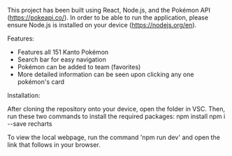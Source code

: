 This project has been built using React, Node.js, and the Pokémon API (https://pokeapi.co/).
In order to be able to run the application, please ensure Node.js is installed on your device (https://nodejs.org/en).

Features:

- Features all 151 Kanto Pokémon
- Search bar for easy navigation
- Pokémon can be added to team (favorites)
- More detailed information can be seen upon clicking any one pokémon's card

Installation:

After cloning the repository onto your device, open the folder in VSC.
Then, run these two commands to install the required packages:
npm install
npm i --save recharts

To view the local webpage, run the command 'npm run dev' and open the link that follows in your browser.
